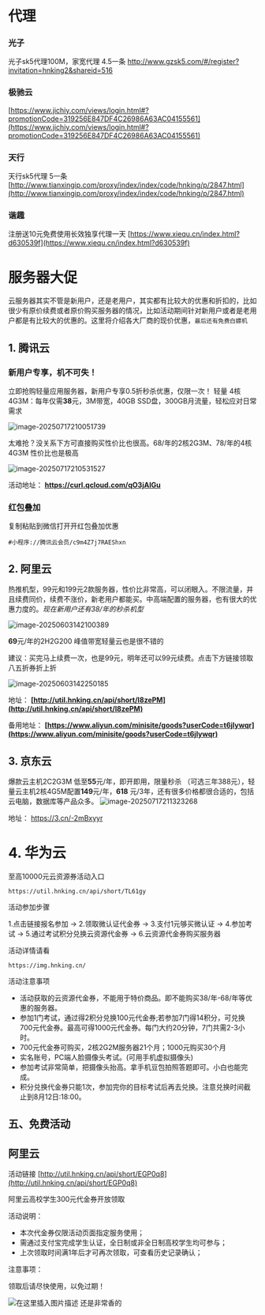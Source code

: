 
# 代理
### 光子

光子sk5代理100M，家宽代理 4.5一条
[http://www.gzsk5.com/#/register?invitation=hnking2&shareid=516 ](http://www.gzsk5.com/#/register?invitation=hnking2&shareid=516 )

### 极驰云
[https://www.jichiy.com/views/login.html#?promotionCode=319256E847DF4C26986A63AC04155561](https://www.jichiy.com/views/login.html#?promotionCode=319256E847DF4C26986A63AC04155561)

### 天行
天行sk5代理 5一条
 [http://www.tianxingip.com/proxy/index/index/code/hnking/p/2847.html](http://www.tianxingip.com/proxy/index/index/code/hnking/p/2847.html) 
### 谐趣
注册送10元免费使用长效独享代理一天
[https://www.xiequ.cn/index.html?d630539f](https://www.xiequ.cn/index.html?d630539f)


# 服务器大促

云服务器其实不管是新用户，还是老用户，其实都有比较大的优惠和折扣的，比如很少有原价续费或者原价购买服务器的情况，比如活动期间针对新用户或者是老用户都是有比较大的优惠的。这里将介绍各大厂商的现价优惠，`最后还有免费白嫖机`

## 1. 腾讯云

### 新用户专享，机不可失！

立即抢购轻量应用服务器，新用户专享0.5折秒杀优惠，仅限一次！
轻量 4核4G3M：每年仅需**38**元，3M带宽，40GB SSD盘，300GB月流量，轻松应对日常需求

![image-20250717210051739](https://img.hnking.cn//blog/202507172100848.png)

太难抢？没关系下方可直接购买性价比也很高。68/年的2核2G3M、78/年的4核4G3M 性价比也是极高

![image-20250717210531527](https://img.hnking.cn//blog/202507172105634.png)

活动地址：
**https://curl.qcloud.com/qO3jAlGu**

### 红包叠加 

复制粘贴到微信打开开红包叠加优惠

```
#小程序://腾讯云会员/c9m4Z7j7RAEShxn
```

## 2. 阿里云

热推机型，99元和199元2款服务器，性价比非常高，可以闭眼入。不限流量，并且续费同价，续费不涨价，新老用户都能买。中高端配置的服务器，也有很大的优惠力度的。*现在新用户还有38/年的秒杀机型*

![image-20250603142100389](https://img.hnking.cn//blog/202507172041465.png)

**69**元/年的2H2G200 峰值带宽轻量云也是很不错的

建议：买完马上续费一次，也是99元，明年还可以99元续费。点击下方链接领取八五折券折上折

![image-20250603142250185](https://img.hnking.cn//blog/202507172041647.png)

地址：
**[http://util.hnking.cn/api/short/I8zePM](http://util.hnking.cn/api/short/I8zePM)**

备用地址：
**[https://www.aliyun.com/minisite/goods?userCode=t6jlywqr](https://www.aliyun.com/minisite/goods?userCode=t6jlywqr)** 

## 3. 京东云

爆款云主机2C2G3M 低至**55**元/年，即开即用，限量秒杀 （可选三年388元），轻量云主机2核4G5M配置**149**元/年，**618** 元/3年，还有很多价格都很合适的，包括云电脑，数据库等产品众多。
![image-20250717211323268](https://img.hnking.cn//blog/202507172113403.png)

地址：
https://3.cn/-2mBxyyr

# 4. 华为云

至高10000元云资源券活动入口

```
https://util.hnking.cn/api/short/TL61gy
```

活动参加步骤

1.点击链接报名参加 → 2.领取微认证代金券 → 3.支付1元够买微认证 → 4.参加考试 → 5.通过考试积分兑换云资源代金券 → 6.云资源代金券购买服务器

活动详情请看

```
https://img.hnking.cn/
```

活动注意事项

- 活动获取的云资源代金券，不能用于特价商品。即不能购买38/年-68/年等优惠的服务器。
- 参加1门考试，通过得2积分兑换100元代金券;若参加7门得14积分，可兑换700元代金券。最高可得1000元代金券。每门大约20分钟，7门共需2-3小时。
- 700元代金券可购买，2核2G2M服务器21个月；1000元购买30个月
- 实名账号，PC端人脸摄像头考试。(可用手机虚拟摄像头)
- 参加考试非常简单，把摄像头抬高。拿手机豆包拍照答题即可。小白也能完成。
- 积分兑换代金券只能1次，参加完你的目标考试后再去兑换。注意兑换时间截止到8月12日:18:00。

## 五、免费活动

## 阿里云

活动链接 [http://util.hnking.cn/api/short/EGP0q8](http://util.hnking.cn/api/short/EGP0q8)

阿里云高校学生300元代金券开放领取

活动说明：

 - 本次代金券仅限活动页面指定服务使用；
 - 需通过支付宝完成学生认证，全日制或非全日制高校学生均可参与；
 - 上次领取时间满1年后才可再次领取，可查看历史记录确认；

注意事项：

领取后请尽快使用，以免过期！

![在这里插入图片描述](https://img.hnking.cn//blog/202507172041746.png)
还是非常香的